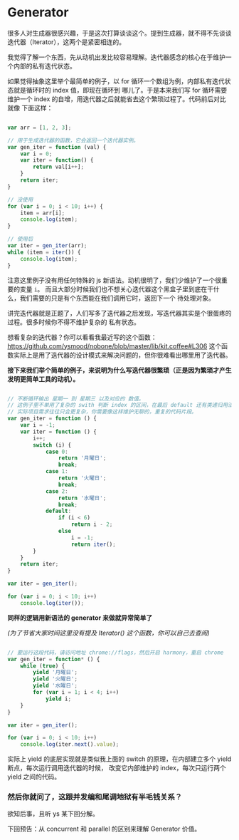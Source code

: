# Generator

很多人对生成器很感兴趣，于是这次打算谈谈这个。提到生成器，就不得不先谈谈迭代器（Iterator），这两个是紧密相连的。

我觉得了解一个东西，先从动机出发比较容易理解。迭代器感念的核心在于维护一个内部的私有迭代状态。

如果觉得抽象这里举个最简单的例子，以 for 循环一个数组为例，内部私有迭代状态就是循环时的 index 值，即现在循环到
哪儿了。于是本来我们写 for 循环需要维护一个 index 的自增，用迭代器之后就能省去这个繁琐过程了。代码前后对比就像
下面这样：

```javascript

var arr = [1, 2, 3];

// 用于生成迭代器的函数，它会返回一个迭代器实例。
var gen_iter = function (val) {
	var i = 0;
	var iter = function() {
		return val[i++];
	}
	return iter;
}

// 没使用
for (var i = 0; i < 10; i++) {
	item = arr[i];
	console.log(item);
}

// 使用后
var iter = gen_iter(arr);
while (item = iter()) {
	console.log(item);
}
```

注意这里例子没有用任何特殊的 js 新语法。动机很明了，我们少维护了一个很重要的变量 `i`。
而且大部分时候我们也不想关心迭代器这个黑盒子里到底在干什么，我们需要的只是有个东西能在我们调用它时，返回下一个
待处理对象。

讲完迭代器就是正题了，人们写多了迭代器之后发现，写迭代器其实是个很蛋疼的过程。很多时候你不得不维护复杂的
私有状态。

想看复杂的迭代器？你可以看看我最近写的这个函数：https://github.com/ysmood/nobone/blob/master/lib/kit.coffee#L306
这个函数实际上是用了迭代器的设计模式来解决问题的，但你很难看出哪里用了迭代器。

**接下来我们举个简单的例子，来说明为什么写迭代器很繁琐（正是因为繁琐才产生发明更简单工具的动机）。**

```javascript

// 不断循环输出 星期一 到 星期三 以及对应的 数值。
// 这例子里不单用了复杂的 swith 判断 index 的区间，在最后 default 还有类递归用法。
// 实际项目需求往往只会更复杂，你需要像这样维护无聊的，重复的代码片段。
var gen_iter = function () {
	var i = -1;
	var iter = function () {
		i++;
		switch (i) {
			case 0:
				return '月曜日';
				break;
			case 1:
				return '火曜日';
				break;
			case 2:
				return '水曜日';
				break;
			default:
				if (i < 6)
					return i - 2;
				else
					i = -1;
					return iter();
		}
	}
	return iter;
}

var iter = gen_iter();

for (var i = 0; i < 10; i++)
	console.log(iter());

```

**同样的逻辑用新语法的 generator 来做就异常简单了**

_(为了节省大家时间这里没有提及 Iterator() 这个函数，你可以自己去查阅)_

```javascript

// 要运行这段代码，请访问地址 chrome://flags，然后开启 harmony，重启 chrome
var gen_iter = function* () {
	while (true) {
		yield '月曜日';
		yield '火曜日';
		yield '水曜日';
		for (var i = 1; i < 4; i++)
			yield i;
	}
}

var iter = gen_iter();

for (var i = 0; i < 10; i++)
	console.log(iter.next().value);

```

实际上 yield 的底层实现就是类似我上面的 switch 的原理，在内部建立多个 yield 断点，每次运行调用迭代器的时候，
改变它内部维护的 index，每次只运行两个 yield 之间的代码。

### 然后你就问了，这跟并发编和尾调地狱有半毛钱关系？

欲知后事，且听 ys 某下回分解。

下回预告：从 concurrent 和 parallel 的区别来理解 Generator 价值。
